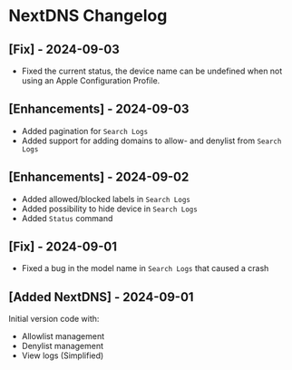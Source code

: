# NextDNS Changelog
## [Fix] - 2024-09-03

- Fixed the current status, the device name can be undefined when not using an Apple Configuration Profile. 

## [Enhancements] - 2024-09-03

- Added pagination for `Search Logs`
- Added support for adding domains to allow- and denylist from `Search Logs`

## [Enhancements] - 2024-09-02

- Added allowed/blocked labels in `Search Logs`
- Added possibility to hide device in `Search Logs`
- Added `Status` command

## [Fix] - 2024-09-01

- Fixed a bug in the model name in `Search Logs` that caused a crash

## [Added NextDNS] - 2024-09-01

Initial version code with:

- Allowlist management
- Denylist management
- View logs (Simplified)
